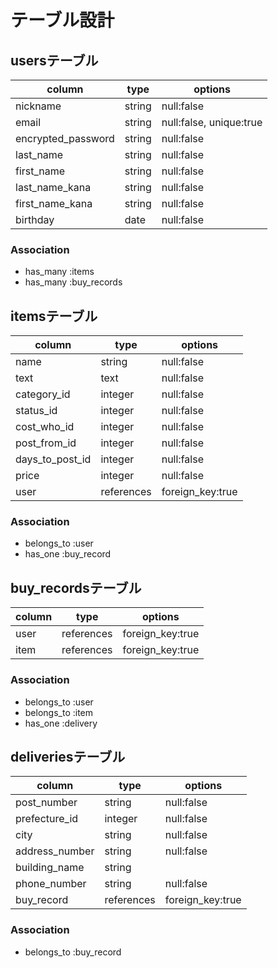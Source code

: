 # テーブル設計

## usersテーブル

|        column        |   type  |         options         |
| -------------------- | ------- | ----------------------- |
|       nickname       |  string |       null:false        |
|         email        |  string | null:false, unique:true |
|  encrypted_password  |  string |       null:false        |
|      last_name       |  string |       null:false        |
|      first_name      |  string |       null:false        |
|    last_name_kana    |  string |       null:false        |
|   first_name_kana    |  string |       null:false        |
|        birthday      |   date  |       null:false        |


### Association

- has_many :items
- has_many :buy_records

## itemsテーブル

|      column      |     type   |      options     |
| ---------------- | ---------- | ---------------- |
|       name       |    string  |    null:false    |
|       text       |    text    |    null:false    |
|    category_id   |   integer  |    null:false    |
|     status_id    |   integer  |    null:false    |
|    cost_who_id   |   integer  |    null:false    |
|   post_from_id   |   integer  |    null:false    |
|  days_to_post_id |   integer  |    null:false    |
|       price      |   integer  |    null:false    |
|        user      | references | foreign_key:true |

### Association

- belongs_to :user
- has_one :buy_record

## buy_recordsテーブル

|  column |    type    |     options      |
| ------- | ---------- | ---------------- |
|   user  | references | foreign_key:true |
|   item  | references | foreign_key:true |

### Association

- belongs_to :user
- belongs_to :item
- has_one :delivery

## deliveriesテーブル

|     column     |    type    |     options      |
| -------------- | ---------- | ---------------- |
|   post_number  |   string   |    null:false    |
|  prefecture_id |  integer   |    null:false    |
|      city      |   string   |    null:false    |
| address_number |   string   |    null:false    |
|  building_name |   string   |                  |
|  phone_number  |   string   |    null:false    |
|   buy_record   | references | foreign_key:true |

### Association

- belongs_to :buy_record